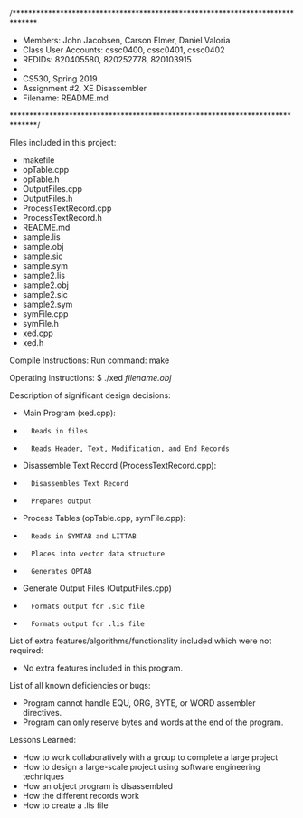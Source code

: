 /******************************************************************************
 * Members: John Jacobsen, Carson Elmer, Daniel Valoria
 * Class User Accounts: cssc0400, cssc0401, cssc0402
 * REDIDs: 820405580, 820252778, 820103915
 * 
 * CS530, Spring 2019
 * Assignment #2, XE Disassembler
 * Filename: README.md

 ******************************************************************************/

Files included in this project:

*  makefile
*  opTable.cpp
*  opTable.h
*  OutputFiles.cpp
*  OutputFiles.h
*  ProcessTextRecord.cpp
*  ProcessTextRecord.h
*  README.md
*  sample.lis
*  sample.obj
*  sample.sic
*  sample.sym
*  sample2.lis
*  sample2.obj
*  sample2.sic
*  sample2.sym
*  symFile.cpp
*  symFile.h
*  xed.cpp
*  xed.h


Compile Instructions: Run command: make

Operating instructions: $ ./xed *filename.obj*

Description of significant design decisions:
* Main Program (xed.cpp): 
*       Reads in files 
*       Reads Header, Text, Modification, and End Records
* Disassemble Text Record (ProcessTextRecord.cpp): 
*       Disassembles Text Record
*       Prepares output
* Process Tables (opTable.cpp, symFile.cpp): 
*       Reads in SYMTAB and LITTAB
*       Places into vector data structure
*       Generates OPTAB
* Generate Output Files (OutputFiles.cpp)
*       Formats output for .sic file
*       Formats output for .lis file


List of extra features/algorithms/functionality included which were not required: 
*  No extra features included in this program.

List of all known deficiencies or bugs:
*  Program cannot handle EQU, ORG, BYTE, or WORD assembler directives.
*  Program can only reserve bytes and words at the end of the program.

Lessons Learned:
* How to work collaboratively with a group to complete a large project
* How to design a large-scale project using software engineering techniques
* How an object program is disassembled
* How the different records work
* How to create a .lis file

